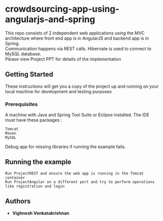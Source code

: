 # crowdsourcing-app-using-angularjs-and-spring
This repo consists of 2 independent web applications using the MVC architecture where front end app is in AngularJS and backend app is in Spring. 
<br/>Communication happens via REST calls. Hibernate is used to connect to MySQL database.
<br/> Please view Project PPT for details of the implementation

## Getting Started

These instructions will get you a copy of the project up and running on your local machine for development and testing purposes

### Prerequisites

A machine with Java and Spring Tool Suite or Eclipse installed. The IDE must have these packages :

```
Tomcat
Maven
MySQL
```
Debug app for missing libraries if running the example fails.

## Running the example

```
Run ProjectREST and ensure the web app is running in the Tomcat container
Run ProjectAngular on a different port and try to perform operations like registration and login
```



## Authors

* **Vighnesh Venkatakrishnan**
